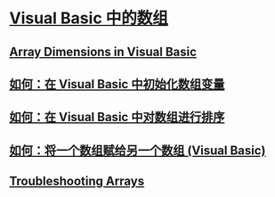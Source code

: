 # [Visual Basic 中的数组](index.md)
## [Array Dimensions in Visual Basic](TocOutOfQuery)
## [如何：在 Visual Basic 中初始化数组变量](how-to-initialize-an-array-variable.md)
## [如何：在 Visual Basic 中对数组进行排序](how-to-sort-an-array.md)
## [如何：将一个数组赋给另一个数组 (Visual Basic)](how-to-assign-one-array-to-another-array.md)
## [Troubleshooting Arrays](TocOutOfQuery)
